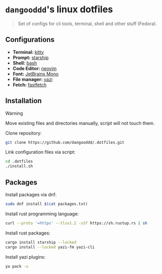 # `dangooddd`'s linux dotfiles

> Set of configs for cli tools, terminal, shell and other stuff (Fedora).


## Configurations 

* **Terminal:** [kitty](https://github.com/kovidgoyal/kitty)
* **Prompt:** [starship](https://github.com/starship/starship)
* **Shell:** [bash](https://www.gnu.org/software/bash/)
* **Code Editor:** [neovim](https://github.com/neovim/neovim)
* **Font:** [JetBrains Mono](https://github.com/JetBrains/JetBrainsMono)
* **File manager:** [yazi](https://github.com/sxyazi/yazi)
* **Fetch:** [fastfetch](https://github.com/fastfetch-cli/fastfetch)


## Installation

> [!Warning]
> Move existing files and directories manually, script will not touch them.

Clone repository:
```sh
git clone https://github.com/dangooddd/.dotfiles.git
```

Link configuration files via script:
```sh
cd .dotfiles
./install.sh
```


## Packages

Install packages via dnf:
```sh
sudo dnf install $(cat packages.txt)
```

Install rust programming language:
```sh
curl --proto '=https' --tlsv1.2 -sSf https://sh.rustup.rs | sh
```

Install rust packages:
```sh
cargo install starship --locked
cargo install --locked yazi-fm yazi-cli
```

Install yazi plugins:
```sh
ya pack -u
```
